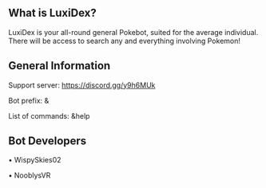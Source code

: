 ## What is LuxiDex?

LuxiDex is your all-round general Pokebot, suited for the average individual. There will be access to search any and everything involving Pokemon!

## General Information

Support server: https://discord.gg/y9h6MUk

Bot prefix: &

List of commands: &help

## Bot Developers

• WispySkies02

• NooblysVR